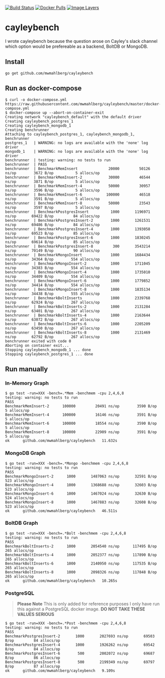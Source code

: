 
[![Build Status](https://img.shields.io/travis/mwmahlberg/cayleybench/master.svg?style=flat-square)](https://travis-ci.org/mwmahlberg/cayleybench)
[![Docker Pulls](https://img.shields.io/docker/pulls/mwmahlberg/cayleybench.svg?style=flat-square)](https://hub.docker.com/r/mwmahlberg/cayleybench/)
[![Image Layers](https://imagelayers.io/badge/mwmahlberg/cayleybench:latest.svg)](https://imagelayers.io/?images=mwmahlberg/cayleybench:latest 'Get your own badge on imagelayers.io')

# cayleybench

I wrote cayleybench because the question arose on Cayley's slack channel
which option would be prefereable as a backend, BoltDB or MongoDB.

## Install

    go get github.com/mwmahlberg/cayleybench

## Run as docker-compose

    $ curl -o docker-compose.yml https://raw.githubusercontent.com/mwmahlberg/cayleybench/master/docker-compose.yml
    $ docker-compose up --abort-on-container-exit
    Creating network "cayleybench_default" with the default driver
    Creating cayleybench_postgres_1
    Creating cayleybench_mongodb_1
    Creating benchrunner
    Attaching to cayleybench_postgres_1, cayleybench_mongodb_1, benchrunner
    postgres_1   | WARNING: no logs are available with the 'none' log driver
    mongodb_1    | WARNING: no logs are available with the 'none' log driver
    benchrunner  | testing: warning: no tests to run
    benchrunner  | PASS
    benchrunner  | BenchmarkMemInsert       	   20000	     50126 ns/op	    3672 B/op	       5 allocs/op
    benchrunner  | BenchmarkMemInsert-2     	   30000	     46544 ns/op	    3871 B/op	       5 allocs/op
    benchrunner  | BenchmarkMemInsert-4     	   50000	     30957 ns/op	    3596 B/op	       5 allocs/op
    benchrunner  | BenchmarkMemInsert-6     	  100000	     46518 ns/op	    3591 B/op	       5 allocs/op
    benchrunner  | BenchmarkMemInsert-8     	   50000	     23543 ns/op	    3597 B/op	       5 allocs/op
    benchrunner  | BenchmarkPostgresInsert  	    1000	   1196971 ns/op	   69422 B/op	      84 allocs/op
    benchrunner  | BenchmarkPostgresInsert-2	    1000	   1261531 ns/op	   69486 B/op	      84 allocs/op
    benchrunner  | BenchmarkPostgresInsert-4	    1000	   1393058 ns/op	   69523 B/op	      85 allocs/op
    benchrunner  | BenchmarkPostgresInsert-6	    1000	   1830245 ns/op	   69614 B/op	      85 allocs/op
    benchrunner  | BenchmarkPostgresInsert-8	     300	   3543214 ns/op	   70149 B/op	      90 allocs/op
    benchrunner  | BenchmarkMongoInsert     	    1000	   1684434 ns/op	   34364 B/op	     554 allocs/op
    benchrunner  | BenchmarkMongoInsert-2   	    1000	   1711045 ns/op	   34383 B/op	     554 allocs/op
    benchrunner  | BenchmarkMongoInsert-4   	    1000	   1735010 ns/op	   34409 B/op	     554 allocs/op
    benchrunner  | BenchmarkMongoInsert-6   	    1000	   1779852 ns/op	   34414 B/op	     554 allocs/op
    benchrunner  | BenchmarkMongoInsert-8   	    1000	   1835134 ns/op	   34438 B/op	     555 allocs/op
    benchrunner  | BenchmarkBoltInserts     	    1000	   2339768 ns/op	   62924 B/op	     267 allocs/op
    benchrunner  | BenchmarkBoltInserts-2   	    1000	   2131284 ns/op	   63401 B/op	     267 allocs/op
    benchrunner  | BenchmarkBoltInserts-4   	    1000	   2163644 ns/op	   63072 B/op	     267 allocs/op
    benchrunner  | BenchmarkBoltInserts-6   	    1000	   2205209 ns/op	   63450 B/op	     267 allocs/op
    benchrunner  | BenchmarkBoltInserts-8   	    1000	   2131469 ns/op	   62792 B/op	     267 allocs/op
    benchrunner exited with code 0
    Aborting on container exit...
    Stopping cayleybench_mongodb_1 ... done
    Stopping cayleybench_postgres_1 ... done

## Run manually

### In-Memory Graph

    $ go test -run=XXX -bench=.*Mem -benchmem -cpu 2,4,6,8
    testing: warning: no tests to run
    PASS
    BenchmarkMemInsert-2	  100000	     20491 ns/op	    3590 B/op	       5 allocs/op
    BenchmarkMemInsert-4	  100000	     16146 ns/op	    3591 B/op	       5 allocs/op
    BenchmarkMemInsert-6	  100000	     18554 ns/op	    3590 B/op	       5 allocs/op
    BenchmarkMemInsert-8	  100000	     22909 ns/op	    3591 B/op	       5 allocs/op
    ok  	github.com/mwmahlberg/cayleybench	11.632s

### MongoDB Graph    

    $ go test -run=XXX -bench=.*Mongo -benchmem -cpu 2,4,6,8
    testing: warning: no tests to run
    PASS
    BenchmarkMongoInsert-2	    1000	   1487063 ns/op	   32591 B/op	     523 allocs/op
    BenchmarkMongoInsert-4	    1000	   1368688 ns/op	   32603 B/op	     523 allocs/op
    BenchmarkMongoInsert-6	    1000	   1467024 ns/op	   32630 B/op	     524 allocs/op
    BenchmarkMongoInsert-8	    1000	   1467883 ns/op	   32608 B/op	     523 allocs/op
    ok  	github.com/mwmahlberg/cayleybench	46.511s

### BoltDB Graph

    $ go test -run=XXX -bench=.*Bolt -benchmem -cpu 2,4,6,8
    testing: warning: no tests to run
    PASS
    BenchmarkBoltInserts-2	    1000	   2054540 ns/op	  117495 B/op	     265 allocs/op
    BenchmarkBoltInserts-4	    1000	   2052377 ns/op	  117890 B/op	     265 allocs/op
    BenchmarkBoltInserts-6	    1000	   2140950 ns/op	  117535 B/op	     265 allocs/op
    BenchmarkBoltInserts-8	    1000	   2098326 ns/op	  117848 B/op	     265 allocs/op
    ok  	github.com/mwmahlberg/cayleybench	10.265s

### PostgreSQL

> **Please Note** This is only added for reference purposes
> I only have run this against a PostgreSQL docker image.
> **DO NOT TAKE THESE VALUES SERIOUS**

    $ go test -run=XXX -bench=.*Post -benchmem -cpu 2,4,6,8
    testing: warning: no tests to run
    PASS
    BenchmarkPostgresInsert-2	    1000	   2027693 ns/op	   69503 B/op	      84 allocs/op
    BenchmarkPostgresInsert-4	    1000	   1926262 ns/op	   69542 B/op	      84 allocs/op
    BenchmarkPostgresInsert-6	     500	   2002072 ns/op	   69687 B/op	      86 allocs/op
    BenchmarkPostgresInsert-8	     500	   2199349 ns/op	   69797 B/op	      87 allocs/op
    ok  	github.com/mwmahlberg/cayleybench	9.109s
